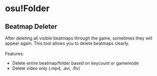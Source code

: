 # osu!Folder

## Beatmap Deleter
After deleting all visible beatmaps through the game, sometimes they will appear again. This tool allows you to delete beatmaps clearly. <br> <br>
Features: 
- Delete entire beatmap/folder based on keycount or gamemode
- Delete video only (.mp4, .avi, .flv)
